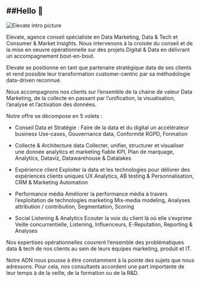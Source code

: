 ##Hello 👋
------------------------------------------------------------------------------------------------------------

![Elevate intro picture](https://www.elevate-agency.com/wp-content/uploads/2020/11/elevate-team-900x600.png)


Elevate, agence conseil spécialiste en Data Marketing, Data & Tech et Consumer & Market Insights. Nous intervenons à la croisée du conseil et de la mise en oeuvre opérationnelle sur des projets Digital & Data en délivrant un accompagnement bout-en-bout.

Elevate se positionne en tant que partenaire stratégique data de ses clients et rend possible leur transformation customer-centric par sa méthodologie data-driven reconnue.

Nous accompagnons nos clients sur l’ensemble de la chaine de valeur Data Marketing, de la collecte en passant par l’unification, la visualisation, l’analyse et l’activation des données.

Notre offre se décompose en 5 volets : 

* Conseil Data et Stratégie : 
Faire de la data et du digital un accélérateur business
Use-cases, Gouvernance data, Conformité RGPD, Formation

* Collecte & Architecture data
Collecter, unifier, structurer et visualiser une donnée analytics et marketing fiable
KPI, Plan de marquage, Analytics, Dataviz, Datawarehouse & Datalakes

* Expérience client 
Exploiter la data et les technologies pour délivrer des expériences clients uniques
UX Analytics, AB testing & Personnalisation, CRM & Marketing Automation

* Performance média 
Améliorer la performance média à travers l’exploitation de technologies marketing
Mix-media modeling, Analyses attribution / contribution, Segmentation, Scoring

* Social Listening & Analytics
Ecouter la voix du client là où elle s’exprime 
Veille concurrentielle, Listening, Influenceurs, E-Reputation, Reporting & Analyses

Nos expertises opérationnelles couvrent l’ensemble des problématiques data & tech de nos clients au sein de leurs équipes marketing, produit et IT. 

Notre ADN nous pousse à être constamment à la pointe des sujets que nous adressons. 
Pour cela, nos consultants accordent une part importante de leur temps à de la veille, de la formation ou de la R&D.
